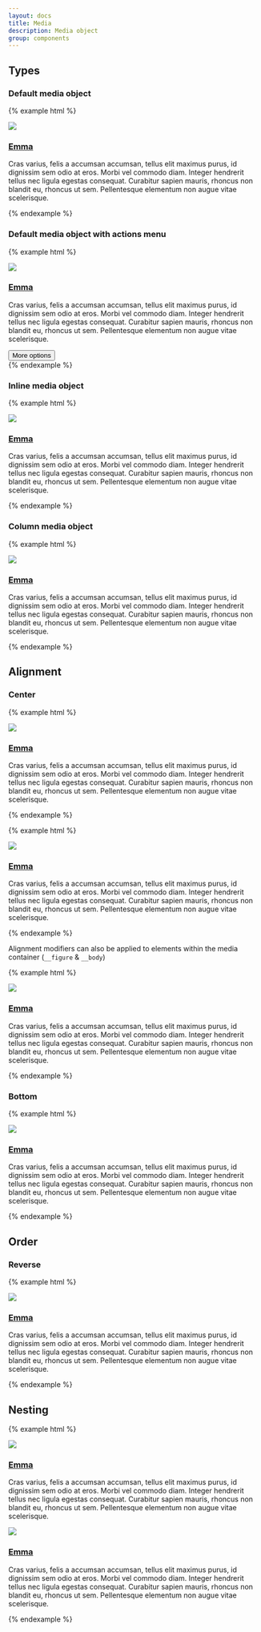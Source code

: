 ```yaml
---
layout: docs
title: Media
description: Media object
group: components
---
```

## Types ##
### Default media object ###
{% example html %}
<article class="env-media">
   <div class="env-media__figure">
      <a href="#">
         <img class="env-image env-image--small" src="https://placehold.it/400x400.png">
      </a>
   </div>
   <div class="env-media__body">
      <h3 class="env-text">
         <a href="#">Emma</a>
      </h3>
      <p class="env-text">
         Cras varius, felis a accumsan accumsan, tellus elit maximus purus, id dignissim sem odio at eros.
         Morbi vel commodo diam. Integer hendrerit tellus nec ligula egestas consequat. Curabitur sapien mauris, rhoncus non blandit eu, rhoncus ut sem. Pellentesque elementum non augue vitae scelerisque.
      </p>
   </div>
</article>
{% endexample %}

### Default media object with actions menu ###
{% example html %}
<article class="env-media">
   <div class="env-media__figure">
      <a href="#">
         <img class="env-image env-image--small" src="https://placehold.it/400x400.png">
      </a>
   </div>
   <div class="env-media__body">
      <h3 class="env-text">
         <a href="#">Emma</a>
      </h3>
      <p class="env-text">
         Cras varius, felis a accumsan accumsan, tellus elit maximus purus, id dignissim sem odio at eros.
         Morbi vel commodo diam. Integer hendrerit tellus nec ligula egestas consequat. Curabitur sapien mauris, rhoncus non blandit eu, rhoncus ut sem. Pellentesque elementum non augue vitae scelerisque.
      </p>
   </div>
   <div class="env-media__actions">
      <button type="button" class="env-button env-button--dropdown env-dropdown__toggle" aria-haspopup="true" title="More options">
         <i class="env-icon--arrow-down" aria-hidden="true"></i>
         <span class="env-assistive-text">More options</span>
      </button>
   </div>
</article>
{% endexample %}

### Inline media object ###
{% example html %}
<article class="env-media">
   <div class="env-media__figure">
      <a href="#">
         <img class="env-image env-image--small" src="https://placehold.it/400x400.png">
      </a>
   </div>
   <div class="env-media__body env-media__body--inline">
      <h3 class="env-text">
         <a href="#">Emma</a>
      </h3>
      <p class="env-text">
         Cras varius, felis a accumsan accumsan, tellus elit maximus purus, id dignissim sem odio at eros.
         Morbi vel commodo diam. Integer hendrerit tellus nec ligula egestas consequat. Curabitur sapien mauris, rhoncus non blandit eu, rhoncus ut sem. Pellentesque elementum non augue vitae scelerisque.
      </p>
   </div>
</article>
{% endexample %}

### Column media object ###
{% example html %}
<article class="env-media env-media--column">
   <div class="env-media__figure">
      <a href="#">
         <img class="env-image" src="https://placehold.it/200x200.png">
      </a>
   </div>
   <div class="env-media__body">
      <h3 class="env-text">
         <a href="#">Emma</a>
      </h3>
      <p class="env-text">
         Cras varius, felis a accumsan accumsan, tellus elit maximus purus, id dignissim sem odio at eros.
         Morbi vel commodo diam. Integer hendrerit tellus nec ligula egestas consequat. Curabitur sapien mauris, rhoncus non blandit eu, rhoncus ut sem. Pellentesque elementum non augue vitae scelerisque.
      </p>
   </div>
</article>
{% endexample %}

## Alignment ##

### Center ###
{% example html %}
<article class="env-media env-media--center">
   <div class="env-media__figure">
      <a href="#">
         <img class="env-image env-image--small" src="https://placehold.it/400x400.png">
      </a>
   </div>
   <div class="env-media__body">
      <h3 class="env-text">
         <a href="#">Emma</a>
      </h3>
      <p class="env-text">
         Cras varius, felis a accumsan accumsan, tellus elit maximus purus, id dignissim sem odio at eros.
         Morbi vel commodo diam. Integer hendrerit tellus nec ligula egestas consequat. Curabitur sapien mauris, rhoncus non blandit eu, rhoncus ut sem. Pellentesque elementum non augue vitae scelerisque.
      </p>
   </div>
</article>
{% endexample %}

{% example html %}
<article class="env-media env-media--column env-media--center">
   <div class="env-media__figure">
      <a href="#">
         <img class="env-image" src="https://placehold.it/200x200.png">
      </a>
   </div>
   <div class="env-media__body">
      <h3 class="env-text">
         <a href="#">Emma</a>
      </h3>
      <p class="env-text">
         Cras varius, felis a accumsan accumsan, tellus elit maximus purus, id dignissim sem odio at eros.
         Morbi vel commodo diam. Integer hendrerit tellus nec ligula egestas consequat. Curabitur sapien mauris, rhoncus non blandit eu, rhoncus ut sem. Pellentesque elementum non augue vitae scelerisque.
      </p>
   </div>
</article>
{% endexample %}

Alignment modifiers can also be applied to elements within the media container (`__figure` & `__body`)

{% example html %}
<article class="env-media env-media--column env-media">
   <div class="env-media__figure env-media__figure--center">
      <a href="#">
         <img class="env-image" src="https://placehold.it/200x200.png">
      </a>
   </div>
   <div class="env-media__body">
      <h3 class="env-text">
         <a href="#">Emma</a>
      </h3>
      <p class="env-text">
         Cras varius, felis a accumsan accumsan, tellus elit maximus purus, id dignissim sem odio at eros.
         Morbi vel commodo diam. Integer hendrerit tellus nec ligula egestas consequat. Curabitur sapien mauris, rhoncus non blandit eu, rhoncus ut sem. Pellentesque elementum non augue vitae scelerisque.
      </p>
   </div>
</article>
{% endexample %}

### Bottom ###
{% example html %}
<article class="env-media env-media--bottom">
   <div class="env-media__figure">
      <a href="#">
         <img class="env-image env-image--small" src="https://placehold.it/400x400.png">
      </a>
   </div>
   <div class="env-media__body">
      <h3 class="env-text">
         <a href="#">Emma</a>
      </h3>
      <p class="env-text">
         Cras varius, felis a accumsan accumsan, tellus elit maximus purus, id dignissim sem odio at eros.
         Morbi vel commodo diam. Integer hendrerit tellus nec ligula egestas consequat. Curabitur sapien mauris, rhoncus non blandit eu, rhoncus ut sem. Pellentesque elementum non augue vitae scelerisque.
      </p>
   </div>
</article>
{% endexample %}

## Order ##

### Reverse ###
{% example html %}
<article class="env-media env-media--reverse">
   <div class="env-media__figure">
      <a href="#">
         <img class="env-image env-image--small" src="https://placehold.it/400x400.png">
      </a>
   </div>
   <div class="env-media__body">
      <h3 class="env-text">
         <a href="#">Emma</a>
      </h3>
      <p class="env-text">
         Cras varius, felis a accumsan accumsan, tellus elit maximus purus, id dignissim sem odio at eros.
         Morbi vel commodo diam. Integer hendrerit tellus nec ligula egestas consequat. Curabitur sapien mauris, rhoncus non blandit eu, rhoncus ut sem. Pellentesque elementum non augue vitae scelerisque.
      </p>
   </div>
</article>
{% endexample %}

## Nesting ##

{% example html %}
<article class="env-media">
   <div class="env-media__figure">
      <a href="#">
         <img class="env-image env-image--small" src="https://placehold.it/400x400.png">
      </a>
   </div>
   <div class="env-media__body">
      <h3 class="env-text">
         <a href="#">Emma</a>
      </h3>
      <p class="env-text">
         Cras varius, felis a accumsan accumsan, tellus elit maximus purus, id dignissim sem odio at eros.
         Morbi vel commodo diam. Integer hendrerit tellus nec ligula egestas consequat. Curabitur sapien mauris, rhoncus non blandit eu, rhoncus ut sem. Pellentesque elementum non augue vitae scelerisque.
      </p>
      <article class="env-media">
         <div class="env-media__figure">
            <a href="#">
               <img class="env-image env-image--small" src="https://placehold.it/400x400.png">
            </a>
         </div>
         <div class="env-media__body">
            <h3 class="env-text">
               <a href="#">Emma</a>
            </h3>
            <p class="env-text">
               Cras varius, felis a accumsan accumsan, tellus elit maximus purus, id dignissim sem odio at eros.
               Morbi vel commodo diam. Integer hendrerit tellus nec ligula egestas consequat. Curabitur sapien mauris, rhoncus non blandit eu, rhoncus ut sem. Pellentesque elementum non augue vitae scelerisque.
            </p>
         </div>
      </article>
   </div>
</article>
{% endexample %}

